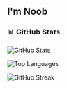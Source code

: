 ## I'm Noob

### 📊 GitHub Stats

![GitHub Stats](https://github-readme-stats.vercel.app/api?username=lCed&show_icons=true&theme=radical)

![Top Languages](https://github-readme-stats.vercel.app/api/top-langs/?username=lCed&layout=compact&theme=radical)

![GitHub Streak](https://github-readme-streak-stats.herokuapp.com/?user=lCed&theme=radical)



